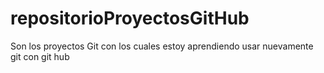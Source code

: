 # repositorioProyectosGitHub
Son los proyectos Git con los cuales estoy aprendiendo usar nuevamente git con git hub
